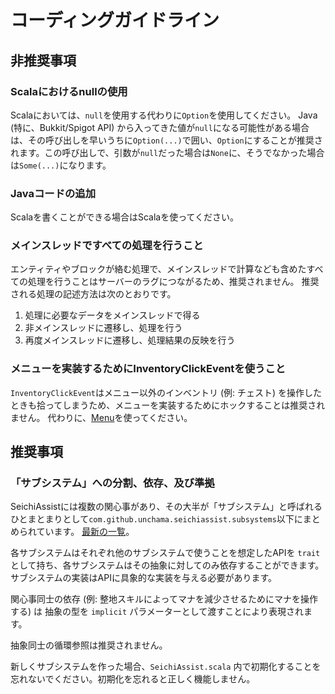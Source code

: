# コーディングガイドライン

## 非推奨事項

### Scalaにおけるnullの使用
Scalaにおいては、`null`を使用する代わりに`Option`を使用してください。
Java (特に、Bukkit/Spigot API) から入ってきた値が`null`になる可能性がある場合は、その呼び出しを早いうちに`Option(...)`で囲い、`Option`にすることが推奨されます。この呼び出しで、引数が`null`だった場合は`None`に、そうでなかった場合は`Some(...)`になります。

### Javaコードの追加
Scalaを書くことができる場合はScalaを使ってください。

### メインスレッドですべての処理を行うこと
エンティティやブロックが絡む処理で、メインスレッドで計算なども含めたすべての処理を行うことはサーバーのラグにつながるため、推奨されません。
推奨される処理の記述方法は次のとおりです。

1. 処理に必要なデータをメインスレッドで得る
2. 非メインスレッドに遷移し、処理を行う
3. 再度メインスレッドに遷移し、処理結果の反映を行う

### メニューを実装するためにInventoryClickEventを使うこと
`InventoryClickEvent`はメニュー以外のインベントリ (例: チェスト) を操作したときも拾ってしまうため、メニューを実装するためにホックすることは推奨されません。
代わりに、[Menu](https://github.com/GiganticMinecraft/SeichiAssist/blob/41e63c0493621ff8afa32bce902d34a62ae466d2/src/main/scala/com/github/unchama/menuinventory/Menu.scala)を使ってください。

## 推奨事項
### 「サブシステム」への分割、依存、及び準拠
SeichiAssistには複数の関心事があり、その大半が「サブシステム」と呼ばれるひとまとまりとして`com.github.unchama.seichiassist.subsystems`以下にまとめられています。
[最新の一覧](https://github.com/GiganticMinecraft/SeichiAssist/tree/develop/src/main/scala/com/github/unchama/seichiassist/subsystems)。

各サブシステムはそれぞれ他のサブシステムで使うことを想定したAPIを `trait` として持ち、各サブシステムはその抽象に対してのみ依存することができます。サブシステムの実装はAPIに具象的な実装を与える必要があります。

関心事同士の依存 (例: 整地スキルによってマナを減少させるためにマナを操作する) は 抽象の型を `implicit` パラメーターとして渡すことにより表現されます。

抽象同士の循環参照は推奨されません。

新しくサブシステムを作った場合、`SeichiAssist.scala` 内で初期化することを忘れないでください。初期化を忘れると正しく機能しません。
